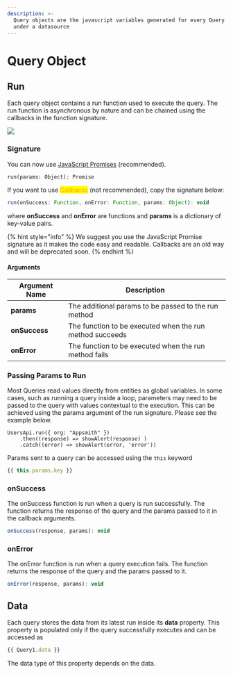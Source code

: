 ```yaml
---
description: >-
  Query objects are the javascript variables generated for every Query created
  under a datasource
---
```


# Query Object

## Run

Each query object contains a run function used to execute the query. The run function is asynchronous by nature and can be chained using the callbacks in the function signature.

![](../../.gitbook/assets/chaining.gif)

### Signature

You can now use [JavaScript Promises](../../core-concepts/writing-code/javascript-promises.md) (recommended).

```
run(params: Object): Promise
```

If you want to use <mark style="color:orange;">Callbacks</mark> (not recommended), copy the signature below:

```javascript
run(onSuccess: Function, onError: Function, params: Object): void
```

where **onSuccess** and **onError** are functions and **params** is a dictionary of key-value pairs.

{% hint style="info" %}
We suggest you use the JavaScript Promise signature as it makes the code easy and readable. Callbacks are an old way and will be deprecated soon.
{% endhint %}

#### Arguments

| Argument Name | Description                                              |
| ------------- | -------------------------------------------------------- |
| **params**    | The additional params to be passed to the run method     |
| **onSuccess** | The function to be executed when the run method succeeds |
| **onError**   | The function to be executed when the run method fails    |

### Passing Params to Run

Most Queries read values directly from entities as global variables. In some cases, such as running a query inside a loop, parameters may need to be passed to the query with values contextual to the execution. This can be achieved using the params argument of the run signature. Please see the example below.

```
UsersApi.run({ org: "Appsmith" })
    .then((response) => showAlert(response) )
    .catch((error) => showAlert(error, 'error'))
```

Params sent to a query can be accessed using the `this` keyword

```javascript
{{ this.params.key }}
```

### onSuccess

The onSuccess function is run when a query is run successfully. The function returns the response of the query and the params passed to it in the callback arguments.

```javascript
onSuccess(response, params): void
```

### onError

The onError function is run when a query execution fails. The function returns the response of the query and the params passed to it.

```javascript
onError(response, params): void
```

## Data

Each query stores the data from its latest run inside its **data** property. This property is populated only if the query successfully executes and can be accessed as

```javascript
{{ Query1.data }}
```

The data type of this property depends on the data.
